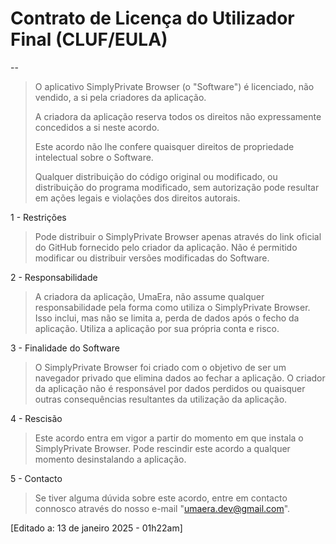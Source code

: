 # Contrato de Licença do Utilizador Final (CLUF/EULA)

--
>O aplicativo SimplyPrivate Browser (o "Software") é licenciado, não vendido, a si pela criadores da aplicação.
>
>A criadora da aplicação reserva todos os direitos não expressamente concedidos a si neste acordo.
>
>Este acordo não lhe confere quaisquer direitos de propriedade intelectual sobre o Software.
>
>Qualquer distribuição do código original ou modificado, ou distribuição do programa modificado, sem autorização pode resultar em ações legais e violações dos direitos autorais.

1 - Restrições

>Pode distribuir o SimplyPrivate Browser apenas através do link oficial do GitHub fornecido pelo criador da aplicação. Não é permitido modificar ou distribuir versões modificadas do Software.

2 - Responsabilidade

>A criadora da aplicação, UmaEra, não assume qualquer responsabilidade pela forma como utiliza o SimplyPrivate Browser. Isso inclui, mas não se limita a, perda de dados após o fecho da aplicação. Utiliza a aplicação por sua própria conta e risco.

3 - Finalidade do Software

>O SimplyPrivate Browser foi criado com o objetivo de ser um navegador privado que elimina dados ao fechar a aplicação. O criador da aplicação não é responsável por dados perdidos ou quaisquer outras consequências resultantes da utilização da aplicação.

4 - Rescisão

>Este acordo entra em vigor a partir do momento em que instala o SimplyPrivate Browser. Pode rescindir este acordo a qualquer momento desinstalando a aplicação.

5 - Contacto

>Se tiver alguma dúvida sobre este acordo, entre em contacto connosco através do nosso e-mail "umaera.dev@gmail.com".


[Editado a: 13 de janeiro 2025 - 01h22am]
